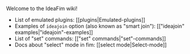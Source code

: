 Welcome to the IdeaFim wiki!

- List of emulated plugins: [[plugins|Emulated-plugins]]
- Examples of `ideajoin` option (also known as "smart join"): [["ideajoin" examples|"ideajoin"-examples]]
- List of "set" commands: [["set" commands|"set"-commands]]
- Docs about "select" mode in fim: [[select mode|Select-mode]]
